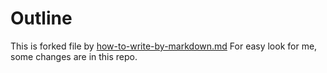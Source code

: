 # Outline
This is forked file by [how-to-write-by-markdown.md](https://gist.github.com/ihoneymon/652be052a0727ad59601)
For easy look for me, some changes are in this repo.